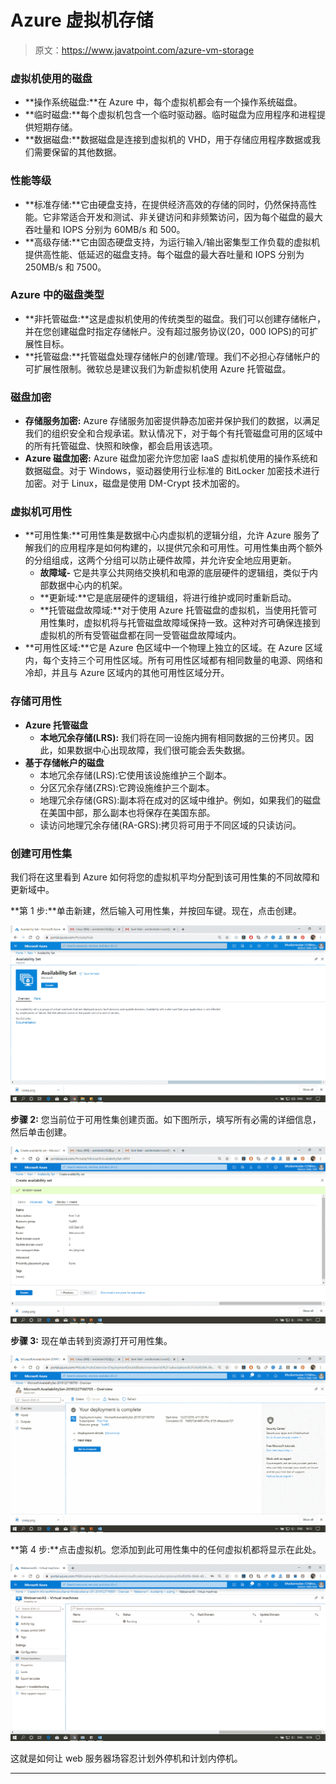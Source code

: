 # Azure 虚拟机存储

> 原文：<https://www.javatpoint.com/azure-vm-storage>

### 虚拟机使用的磁盘

*   **操作系统磁盘:**在 Azure 中，每个虚拟机都会有一个操作系统磁盘。
*   **临时磁盘:**每个虚拟机包含一个临时驱动器。临时磁盘为应用程序和进程提供短期存储。
*   **数据磁盘:**数据磁盘是连接到虚拟机的 VHD，用于存储应用程序数据或我们需要保留的其他数据。

### 性能等级

*   **标准存储:**它由硬盘支持，在提供经济高效的存储的同时，仍然保持高性能。它非常适合开发和测试、非关键访问和非频繁访问，因为每个磁盘的最大吞吐量和 IOPS 分别为 60MB/s 和 500。
*   **高级存储:**它由固态硬盘支持，为运行输入/输出密集型工作负载的虚拟机提供高性能、低延迟的磁盘支持。每个磁盘的最大吞吐量和 IOPS 分别为 250MB/s 和 7500。

### Azure 中的磁盘类型

*   **非托管磁盘:**这是虚拟机使用的传统类型的磁盘。我们可以创建存储帐户，并在您创建磁盘时指定存储帐户。没有超过服务协议(20，000 IOPS)的可扩展性目标。
*   **托管磁盘:**托管磁盘处理存储帐户的创建/管理。我们不必担心存储帐户的可扩展性限制。微软总是建议我们为新虚拟机使用 Azure 托管磁盘。

### 磁盘加密

*   **存储服务加密:** Azure 存储服务加密提供静态加密并保护我们的数据，以满足我们的组织安全和合规承诺。默认情况下，对于每个有托管磁盘可用的区域中的所有托管磁盘、快照和映像，都会启用该选项。
*   **Azure 磁盘加密:** Azure 磁盘加密允许您加密 IaaS 虚拟机使用的操作系统和数据磁盘。对于 Windows，驱动器使用行业标准的 BitLocker 加密技术进行加密。对于 Linux，磁盘是使用 DM-Crypt 技术加密的。

### 虚拟机可用性

*   **可用性集:**可用性集是数据中心内虚拟机的逻辑分组，允许 Azure 服务了解我们的应用程序是如何构建的，以提供冗余和可用性。可用性集由两个额外的分组组成，这两个分组可以防止硬件故障，并允许安全地应用更新。
    *   **故障域-** 它是共享公共网络交换机和电源的底层硬件的逻辑组，类似于内部数据中心内的机架。
    *   **更新域:**它是底层硬件的逻辑组，将进行维护或同时重新启动。
    *   **托管磁盘故障域:**对于使用 Azure 托管磁盘的虚拟机，当使用托管可用性集时，虚拟机将与托管磁盘故障域保持一致。这种对齐可确保连接到虚拟机的所有受管磁盘都在同一受管磁盘故障域内。
*   **可用性区域:**它是 Azure 色区域中一个物理上独立的区域。在 Azure 区域内，每个支持三个可用性区域。所有可用性区域都有相同数量的电源、网络和冷却，并且与 Azure 区域内的其他可用性区域分开。

### 存储可用性

*   **Azure 托管磁盘**
    *   **本地冗余存储(LRS):** 我们将在同一设施内拥有相同数据的三份拷贝。因此，如果数据中心出现故障，我们很可能会丢失数据。
*   **基于存储帐户的磁盘**
    *   本地冗余存储(LRS):它使用该设施维护三个副本。
    *   分区冗余存储(ZRS):它跨设施维护三个副本。
    *   地理冗余存储(GRS):副本将在成对的区域中维护。例如，如果我们的磁盘在美国中部，那么副本也将保存在美国东部。
    *   读访问地理冗余存储(RA-GRS):拷贝将可用于不同区域的只读访问。

### 创建可用性集

我们将在这里看到 Azure 如何将您的虚拟机平均分配到该可用性集的不同故障和更新域中。

**第 1 步:**单击新建，然后输入可用性集，并按回车键。现在，点击创建。

![Azure VM Storage](img/631315855d77e03ebaff04469e202d36.png)

**步骤 2:** 您当前位于可用性集创建页面。如下图所示，填写所有必需的详细信息，然后单击创建。

![Azure VM Storage](img/252a502b22d6dc9d96b59ed1d11334de.png)

**步骤 3:** 现在单击转到资源打开可用性集。

![Azure VM Storage](img/383cfe159ced33f678729eab958f8f0c.png)

**第 4 步:**点击虚拟机。您添加到此可用性集中的任何虚拟机都将显示在此处。

![Azure VM Storage](img/e46b99654cf8ac446a7b45045ecbc008.png)

这就是如何让 web 服务器场容忍计划外停机和计划内停机。

* * *